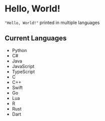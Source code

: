 # Hello, World!
`"Hello, World!"` printed in multiple languages  
  
## Current Languages
- Python
- C#
- Java
- JavaScript
- TypeScript
- C
- C++
- Swift
- Go
- Lua
- R
- Rust
- Dart